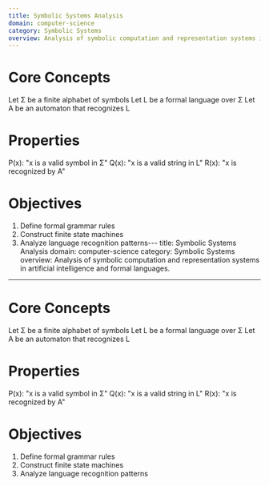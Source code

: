 ```yaml
---
title: Symbolic Systems Analysis
domain: computer-science
category: Symbolic Systems
overview: Analysis of symbolic computation and representation systems in artificial intelligence and formal languages.
---
```


# Core Concepts
Let Σ be a finite alphabet of symbols
Let L be a formal language over Σ
Let A be an automaton that recognizes L

# Properties
P(x): "x is a valid symbol in Σ"
Q(x): "x is a valid string in L"
R(x): "x is recognized by A"

# Objectives
1. Define formal grammar rules
2. Construct finite state machines
3. Analyze language recognition patterns---
title: Symbolic Systems Analysis
domain: computer-science
category: Symbolic Systems
overview: Analysis of symbolic computation and representation systems in artificial intelligence and formal languages.
---

# Core Concepts
Let Σ be a finite alphabet of symbols
Let L be a formal language over Σ
Let A be an automaton that recognizes L

# Properties
P(x): "x is a valid symbol in Σ"
Q(x): "x is a valid string in L"
R(x): "x is recognized by A"

# Objectives
1. Define formal grammar rules
2. Construct finite state machines
3. Analyze language recognition patterns

